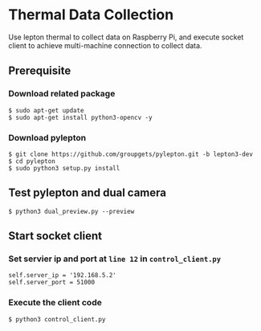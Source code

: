 # Thermal Data Collection

Use lepton thermal to collect data on Raspberry Pi, and execute socket client to achieve multi-machine connection to collect data.

## Prerequisite
### Download related package
```shell!
$ sudo apt-get update
$ sudo apt-get install python3-opencv -y
```
### Download pylepton
```shell!
$ git clone https://github.com/groupgets/pylepton.git -b lepton3-dev
$ cd pylepton
$ sudo python3 setup.py install
```
## Test pylepton and dual camera
```shell!
$ python3 dual_preview.py --preview
```

## Start socket client
### Set servier ip and port at `line 12` in `control_client.py`
```python=12
self.server_ip = '192.168.5.2'
self.server_port = 51000
```
### Execute the client code
```shell!
$ python3 control_client.py
```